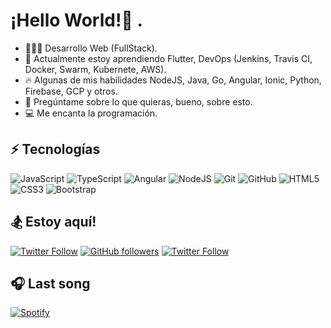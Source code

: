 <!-- ### Hi there 👋 -->

<!--
**HarryAlvarado28/HarryAlvarado28** is a ✨ _special_ ✨ repository because its `README.md` (this file) appears on your GitHub profile.

Here are some ideas to get you started:

- 🔭 I’m currently working on ...
- 🌱 I’m currently learning ...
- 👯 I’m looking to collaborate on ...
- 🤔 I’m looking for help with ...
- 💬 Ask me about ...
- 📫 How to reach me: ...
- 😄 Pronouns: ...
- ⚡ Fun fact: ...
-->

# ¡Hello World!👋 .
- 👨🏾‍💻 Desarrollo Web (FullStack).
- 🌱 Actualmente estoy aprendiendo Flutter, DevOps (Jenkins, Travis CI, Docker, Swarm, Kubernete, AWS).
- :fire: Algunas de mis habilidades NodeJS, Java, Go, Angular, Ionic, Python, Firebase, GCP y otros.
- :speech_balloon: Pregúntame sobre lo que quieras, bueno, sobre esto.
- :computer: Me encanta la programación.



## ⚡ Tecnologías

![JavaScript](https://img.shields.io/badge/-JavaScript-black?style=flat-square&logo=javascript)
![TypeScript](https://img.shields.io/badge/-TypeScript-007ACC?style=flat-square&logo=typescript)
![Angular](https://img.shields.io/badge/-Angular-FF0000?style=flat-square&logo=angular)
![NodeJS](https://img.shields.io/badge/-Nodejs-black?style=flat-square&logo=Node.js)
![Git](https://img.shields.io/badge/-Git-F5F5F5?style=flat-square&logo=git)
![GitHub](https://img.shields.io/badge/-GitHub-181717?style=flat-square&logo=github)
![HTML5](https://img.shields.io/badge/-HTML5-E34F26?style=flat-square&logo=html5&logoColor=white)
![CSS3](https://img.shields.io/badge/-CSS3-1572B6?style=flat-square&logo=css3)
![Bootstrap](https://img.shields.io/badge/-Bootstrap-563D7C?style=flat-square&logo=bootstrap)

## 🏂 Estoy aquí!

[![Twitter Follow](https://img.shields.io/twitter/follow/harryalvarado28?color=%231DA1F2&label=Harry%20Alvarado&logo=twitter&logoColor=%231DA1F2&style=for-the-badge)](https://twitter.com/harryalvarado28)
[![GitHub followers](https://img.shields.io/github/followers/harryalvarado28?color=%23181717&label=Harry%20Alvarado&logo=github&logoColor=%23fff&style=for-the-badge)](https://github.com/harryalvarado28)
[![Twitter Follow](https://img.shields.io/badge/Harry%20Alvarado-%230A66C2?style=for-the-badge&logo=linkedin)](https://www.linkedin.com/in/harryalvarado28/)

## 🎧 Last song
[![Spotify](https://spotify-playing-delta.vercel.app/api/spotify)](https://open.spotify.com/playlist/2nCJa8TM2cj8qYqGzGiJ03?si=834f9a9da781487c)
